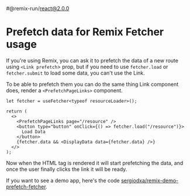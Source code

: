 #@remix-run/react@2.0.0

# Prefetch data for Remix Fetcher usage

If you're using Remix, you can ask it to prefetch the data of a new route using `<Link prefetch`> prop, but if you need to use `fetcher.load` or `fetcher.submit` to load some data, you can't use the Link.

To be able to prefetch them you can do the same thing Link component does, render a `<PrefetchPageLinks>` component.

```tsx
let fetcher = useFetcher<typeof resourceLoader>();

return (
  <>
    <PrefetchPageLinks page="/resource" />
    <button type="button" onClick={() => fetcher.load("/resource")}>
      Load Data
    </button>
    {fetcher.data && <DisplayData data={fetcher.data} />}
  </>
);
```

Now when the HTML tag is rendered it will start prefetching the data, and once the user finally clicks the link it will be ready.

If you want to see a demo app, here's the code [sergiodxa/remix-demo-prefetch-fetcher](https://github.com/sergiodxa/remix-demo-prefetch-fetcher).
